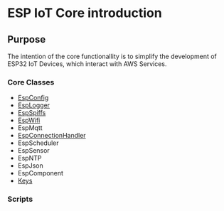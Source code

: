 # ESP IoT Core introduction

## Purpose

The intention of the core functionallity is to simplify the development of ESP32 IoT Devices, which interact with AWS Services. 

### Core Classes

- [EspConfig](core_classes/esp_config.md)
- [EspLogger](core_classes/esp_logger.md)
- [EspSpiffs](core_classes/esp_spiffs.md)
- [EspWifi](core_classes/esp_wifi.md)
- EspMqtt
- [EspConnectionHandler](core_classes/esp_connection_handler.md)
- EspScheduler
- EspSensor
- EspNTP
- EspJson
- EspComponent
- [Keys](core_classes/esp_keys.md)

### Scripts

